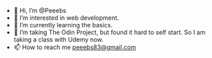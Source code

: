 - 👋 Hi, I’m @Peeebs
- 👀 I’m interested in web development.
- 🌱 I’m currently learning the basics.
- 💞️ I’m taking The Odin Project, but found it hard to self start. So I am taking a class with Udemy now.
- 📫 How to reach me peeebs83@gmail.com

<!---
Peeebs/Peeebs is a ✨ special ✨ repository because its `README.md` (this file) appears on your GitHub profile.
You can click the Preview link to take a look at your changes.
--->
